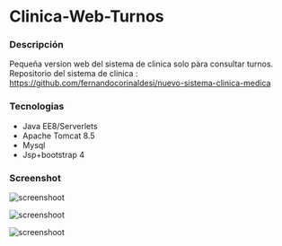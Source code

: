 # Clinica-Web-Turnos

### Descripción
Pequeña version web del sistema de clinica solo pàra consultar turnos.  
Repositorio del sistema de clinica : https://github.com/fernandocorinaldesi/nuevo-sistema-clinica-medica

### Tecnologias
* Java EE8/Serverlets
* Apache Tomcat 8.5
* Mysql
* Jsp+bootstrap 4


### Screenshot
![screenshoot](https://i.ibb.co/PFvdWwv/clinica.jpg)

![screenshoot](https://i.ibb.co/hmDjHk6/clinica2.jpg)

![screenshoot](https://i.ibb.co/nQfkCtN/clinica3.jpg)





